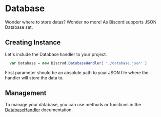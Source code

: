# Database

Wonder where to store datas? Wonder no more! As Biscord supports JSON Database set.

## Creating Instance
Let's include the Database handler to your project.

``` javascript
  var Database = new Biscrod.DatabaseHandler( './database.json' )
```

First parameter should be an absolute path to your JSON file where the handler will store the data to.

## Management
To manage your database, you can use methods or functions in the [DatabaseHandler](/doc/managers/databasehandler) documentation.

